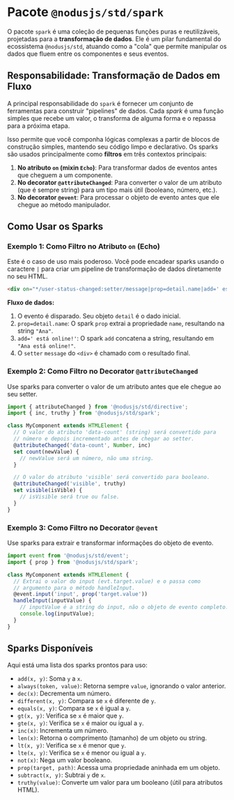# Pacote `@nodusjs/std/spark`

O pacote `spark` é uma coleção de pequenas funções puras e reutilizáveis, projetadas para a **transformação de dados**. Ele é um pilar fundamental do ecossistema `@nodusjs/std`, atuando como a "cola" que permite manipular os dados que fluem entre os componentes e seus eventos.

## Responsabilidade: Transformação de Dados em Fluxo

A principal responsabilidade do `spark` é fornecer um conjunto de ferramentas para construir "pipelines" de dados. Cada *spark* é uma função simples que recebe um valor, o transforma de alguma forma e o repassa para a próxima etapa.

Isso permite que você componha lógicas complexas a partir de blocos de construção simples, mantendo seu código limpo e declarativo. Os sparks são usados principalmente como **filtros** em três contextos principais:

1.  **No atributo `on` (mixin `Echo`)**: Para transformar dados de eventos antes que cheguem a um componente.
2.  **No decorator `@attributeChanged`**: Para converter o valor de um atributo (que é sempre string) para um tipo mais útil (booleano, número, etc.).
3.  **No decorator `@event`**: Para processar o objeto de evento antes que ele chegue ao método manipulador.

## Como Usar os Sparks

### Exemplo 1: Como Filtro no Atributo `on` (Echo)

Este é o caso de uso mais poderoso. Você pode encadear sparks usando o caractere `|` para criar um pipeline de transformação de dados diretamente no seu HTML.

```html
<div on="*/user-status-changed:setter/message|prop=detail.name|add=' está online!'"></div>
```

**Fluxo de dados:**

1.  O evento é disparado. Seu objeto `detail` é o dado inicial.
2.  `prop=detail.name`: O spark `prop` extrai a propriedade `name`, resultando na string `"Ana"`.
3.  `add=' está online!'`: O spark `add` concatena a string, resultando em `"Ana está online!"`.
4.  O `setter` `message` do `<div>` é chamado com o resultado final.

### Exemplo 2: Como Filtro no Decorator `@attributeChanged`

Use sparks para converter o valor de um atributo antes que ele chegue ao seu setter.

```javascript
import { attributeChanged } from '@nodusjs/std/directive';
import { inc, truthy } from '@nodusjs/std/spark';

class MyComponent extends HTMLElement {
  // O valor do atributo 'data-count' (string) será convertido para
  // número e depois incrementado antes de chegar ao setter.
  @attributeChanged('data-count', Number, inc)
  set count(newValue) {
    // newValue será um número, não uma string.
  }

  // O valor do atributo 'visible' será convertido para booleano.
  @attributeChanged('visible', truthy)
  set visible(isVible) {
    // isVisible será true ou false.
  }
}
```

### Exemplo 3: Como Filtro no Decorator `@event`

Use sparks para extrair e transformar informações do objeto de evento.

```javascript
import event from '@nodusjs/std/event';
import { prop } from '@nodusjs/std/spark';

class MyComponent extends HTMLElement {
  // Extrai o valor do input (evt.target.value) e o passa como
  // argumento para o método handleInput.
  @event.input('input', prop('target.value'))
  handleInput(inputValue) {
    // inputValue é a string do input, não o objeto de evento completo.
    console.log(inputValue);
  }
}
```

## Sparks Disponíveis

Aqui está uma lista dos sparks prontos para uso:

  - `add(x, y)`: Soma `y` a `x`.
  - `always(token, value)`: Retorna sempre `value`, ignorando o valor anterior.
  - `dec(x)`: Decrementa um número.
  - `different(x, y)`: Compara se `x` é diferente de `y`.
  - `equals(x, y)`: Compara se `x` é igual a `y`.
  - `gt(x, y)`: Verifica se `x` é maior que `y`.
  - `gte(x, y)`: Verifica se `x` é maior ou igual a `y`.
  - `inc(x)`: Incrementa um número.
  - `len(x)`: Retorna o comprimento (tamanho) de um objeto ou string.
  - `lt(x, y)`: Verifica se `x` é menor que `y`.
  - `lte(x, y)`: Verifica se `x` é menor ou igual a `y`.
  - `not(x)`: Nega um valor booleano.
  - `prop(target, path)`: Acessa uma propriedade aninhada em um objeto.
  - `subtract(x, y)`: Subtrai `y` de `x`.
  - `truthy(value)`: Converte um valor para um booleano (útil para atributos HTML).
